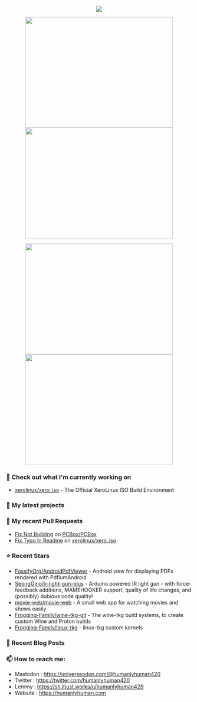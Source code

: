 <p align="center"><a href="https://github.com/anuraghazra/github-readme-stats">
  <img align="center" src="https://github-readme-stats.vercel.app/api?username=humanlyhuman&show_icons=true&theme=react" />
</a></p>
<p align="center"><a href="https://wakatime.com/@humanlyhuman">
  <img align="center" width="400" height="300" src="https://wakatime.com/share/@humanlyhuman/9c049d62-984c-408f-b87b-68c5cc7bf4bf.svg" />
</a>
<a href="https://wakatime.com/@humanlyhuman">
  <img align="center" width="400" height="300" src="https://wakatime.com/share/@humanlyhuman/513b3a3a-52c9-4706-bece-2472e26f6945.svg" />
</a></p>

<p align="center"><a href="https://wakatime.com/@humanlyhuman">
  <img align="center" width="400" height="300" src="https://wakatime.com/share/@humanlyhuman/6d9d7eea-3f23-4db3-9eaf-742cbff8d9b5.svg" />
</a>
<a href="https://wakatime.com/@humanlyhuman">
  <img align="center" width="400" height="300" src="https://wakatime.com/share/@humanlyhuman/558c9c83-c82e-4142-bd49-b2eaa73616d1.svg" />
</a></p>

### 👷 Check out what I'm currently working on

- [xerolinux/xero_iso](https://github.com/xerolinux/xero_iso) - The Official XeroLinux ISO Build Environment
### 🌱 My latest projects

### 🔨 My recent Pull Requests

- [Fix Not Building](https://github.com/PCBox/PCBox/pull/80) on [PCBox/PCBox](https://github.com/PCBox/PCBox)
- [Fix Typo In Readme](https://github.com/xerolinux/xero_iso/pull/13) on [xerolinux/xero_iso](https://github.com/xerolinux/xero_iso)
### ⭐ Recent Stars

- [FossifyOrg/AndroidPdfViewer](https://github.com/FossifyOrg/AndroidPdfViewer) - Android view for displaying PDFs rendered with PdfiumAndroid
- [SeongGino/ir-light-gun-plus](https://github.com/SeongGino/ir-light-gun-plus) - Arduino powered IR light gun - with force-feedback additions, MAMEHOOKER support, quality of life changes, and (possibly) dubious code quality!
- [movie-web/movie-web](https://github.com/movie-web/movie-web) - A small web app for watching movies and shows easily
- [Frogging-Family/wine-tkg-git](https://github.com/Frogging-Family/wine-tkg-git) - The wine-tkg build systems, to create custom Wine and Proton builds
- [Frogging-Family/linux-tkg](https://github.com/Frogging-Family/linux-tkg) - linux-tkg custom kernels
### 📰 Recent Blog Posts
### 📫 How to reach me:
  - Mastodon  : <https://universeodon.com/@humanlyhuman420>
  - Twitter   : <https://twitter.com/humanlyhuman420>
  - Lemmy     : <https://sh.itjust.works/u/humanlyhuman429>
  - Website   : <https://humanlyhuman.com>
